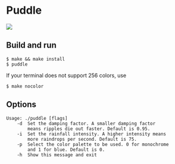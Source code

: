 # Puddle
![](demo.gif)

## Build and run
    $ make && make install
    $ puddle
If your terminal does not support 256 colors, use

    $ make nocolor

## Options
```
Usage: ./puddle [flags]
	-d	Set the damping factor. A smaller damping factor
		means ripples die out faster. Default is 0.95.
	-i	Set the rainfall intensity. A higher intensity means
		more raindrops per second. Default is 75.
	-p	Select the color palette to be used. 0 for monochrome
		and 1 for blue. Default is 0.
	-h	Show this message and exit
```
